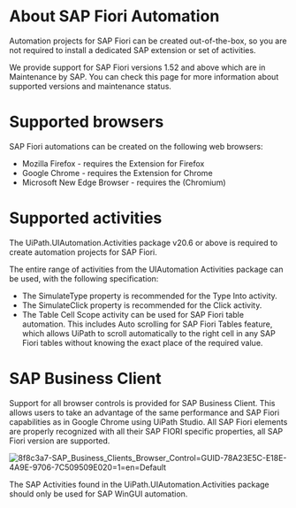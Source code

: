 ﻿# About SAP Fiori Automation

Automation projects for SAP Fiori can be created out-of-the-box, so you are not required
            to install a dedicated SAP extension or set of activities.

We provide support for SAP Fiori versions 1.52 and above which are in Maintenance
            by SAP. You can check this page for more information about
            supported versions and maintenance status.

# Supported browsers

SAP
                Fiori automations can be created on the following web browsers:

* Mozilla Firefox - requires the Extension for Firefox
* Google Chrome - requires the Extension for Chrome
* Microsoft New Edge Browser - requires the (Chromium)

# Supported activities

The
                    UiPath.UIAutomation.Activities package v20.6 or above is required to
                create automation projects for SAP Fiori.

The entire range of activities from
                the UIAutomation
                    Activities package can be used, with the following
                specification:

* The SimulateType property is recommended for the Type Into activity.
* The SimulateClick property is recommended for the Click activity.
* The Table Cell Scope activity can be used for SAP Fiori table automation. This includes Auto scrolling for SAP Fiori Tables feature, which allows UiPath to scroll automatically to the right cell in any SAP Fiori tables without knowing the exact place of the required value.

# SAP Business Client

Support
                for all browser controls is provided for SAP Business Client. This allows users to
                take an advantage of the same performance and SAP Fiori capabilities as in Google
                Chrome using UiPath Studio. All SAP Fiori elements are properly recognized with all
                their SAP FIORI specific properties, all SAP Fiori version are supported.

![8f8c3a7-SAP_Business_Clients_Browser_Control=GUID-78A23E5C-E18E-4A9E-9706-7C509509E020=1=en=Default](/images/8f8c3a7-SAP_Business_Clients_Browser_Control=GUID-78A23E5C-E18E-4A9E-9706-7C509509E020=1=en=Default.png)

The SAP Activities found
                in the UiPath.UIAutomation.Activities package should only be used for SAP WinGUI
            automation.

